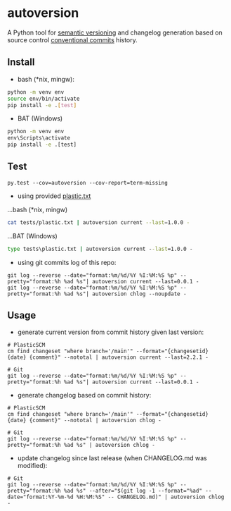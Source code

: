 # autoversion

A Python tool for [semantic versioning](https://semver.org/) and changelog generation based on source control [conventional commits](https://www.conventionalcommits.org/en/v1.0.0/) history.

## Install

* bash (*nix, mingw):
```bash
python -m venv env
source env/bin/activate
pip install -e .[test]
```

* BAT (Windows)
```bat
python -m venv env
env\Scripts\activate
pip install -e .[test]
```

## Test

```
py.test --cov=autoversion --cov-report=term-missing
```

* using provided [plastic.txt](https://github.com/peetonn/autoversion/blob/main/tests/res/plastic.txt)

...bash (*nix, mingw)
```bash
cat tests/plastic.txt | autoversion current --last=1.0.0 -
```

...BAT (Windows)
```bat
type tests\plastic.txt | autoversion current --last=1.0.0 -
```

* using git commits log of this repo:

```
git log --reverse --date="format:%m/%d/%Y %I:%M:%S %p" --pretty="format:%h %ad %s"| autoversion current --last=0.0.1 -
git log --reverse --date="format:%m/%d/%Y %I:%M:%S %p" --pretty="format:%h %ad %s"| autoversion chlog --noupdate -
```

## Usage

* generate current version from commit history given last version:
```
# PlasticSCM
cm find changeset "where branch='/main'" --format="{changesetid} {date} {comment}" --nototal | autoversion current --last=2.2.1 -

# Git
git log --reverse --date="format:%m/%d/%Y %I:%M:%S %p" --pretty="format:%h %ad %s"| autoversion current --last=0.0.1 -
```

* generate changelog based on commit history:

```
# PlasticSCM
cm find changeset "where branch='/main'" --format="{changesetid} {date} {comment}" --nototal | autoversion chlog -

# Git
git log --reverse --date="format:%m/%d/%Y %I:%M:%S %p" --pretty="format:%h %ad %s" | autoversion chlog -
```
* update changelog since last release (when CHANGELOG.md was modified):
```
# Git
git log --reverse --date="format:%m/%d/%Y %I:%M:%S %p" --pretty="format:%h %ad %s" --after="$(git log -1 --format="%ad" --date="format:%Y-%m-%d %H:%M:%S" -- CHANGELOG.md)" | autoversion chlog -
```